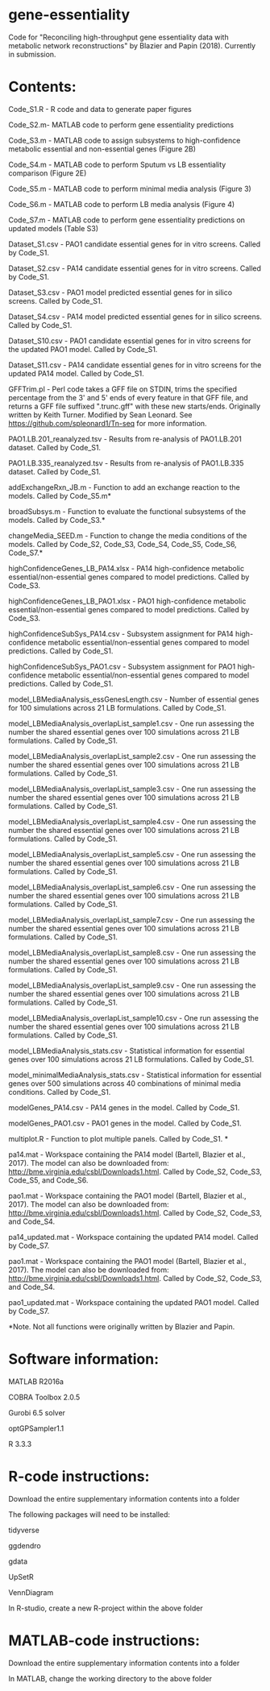 # gene-essentiality

Code for "Reconciling high-throughput gene essentiality data with metabolic network reconstructions" by Blazier and Papin (2018). Currently in submission.

# Contents:
Code_S1.R - R code and data to generate paper figures

Code_S2.m- MATLAB code to perform gene essentiality predictions

Code_S3.m - MATLAB code to assign subsystems to high-confidence metabolic essential and non-essential genes (Figure 2B)

Code_S4.m - MATLAB code to perform Sputum vs LB essentiality comparison (Figure 2E)

Code_S5.m - MATLAB code to perform minimal media analysis (Figure 3)

Code_S6.m - MATLAB code to perform LB media analysis (Figure 4)

Code_S7.m - MATLAB code to perform gene essentiality predictions on updated models (Table S3)

Dataset_S1.csv - PAO1 candidate essential genes for in vitro screens. Called by Code_S1.

Dataset_S2.csv - PA14 candidate essential genes for in vitro screens. Called by Code_S1.

Dataset_S3.csv - PAO1 model predicted essential genes for in silico screens. Called by Code_S1.

Dataset_S4.csv - PA14 model predicted essential genes for in silico screens. Called by Code_S1.

Dataset_S10.csv - PAO1 candidate essential genes for in vitro screens for the updated PAO1 model. Called by Code_S1.

Dataset_S11.csv - PA14 candidate essential genes for in vitro screens for the updated PA14 model. Called by Code_S1.

GFFTrim.pl - Perl code takes a GFF file on STDIN, trims the specified percentage from the 3' and 5' ends of every feature in that GFF file, and returns a GFF file suffixed ".trunc.gff" with these new starts/ends. Originally written by Keith Turner. Modified by Sean Leonard. See https://github.com/spleonard1/Tn-seq for more information.

PAO1.LB.201_reanalyzed.tsv - Results from re-analysis of PAO1.LB.201 dataset. Called by Code_S1.

PAO1.LB.335_reanalyzed.tsv - Results from re-analysis of PAO1.LB.335 dataset. Called by Code_S1.

addExchangeRxn_JB.m - Function to add an exchange reaction to the models. Called by Code_S5.m*

broadSubsys.m - Function to evaluate the functional subsystems of the models. Called by Code_S3.*

changeMedia_SEED.m - Function to change the media conditions of the models. Called by Code_S2, Code_S3, Code_S4, Code_S5, Code_S6, Code_S7.*

highConfidenceGenes_LB_PA14.xlsx - PA14 high-confidence metabolic essential/non-essential genes compared to model predictions. Called by Code_S3.

highConfidenceGenes_LB_PAO1.xlsx - PAO1 high-confidence metabolic essential/non-essential genes compared to model predictions. Called by Code_S3.

highConfidenceSubSys_PA14.csv - Subsystem assignment for PA14 high-confidence metabolic essential/non-essential genes compared to model predictions. Called by Code_S1.

highConfidenceSubSys_PAO1.csv - Subsystem assignment for PAO1 high-confidence metabolic essential/non-essential genes compared to model predictions. Called by Code_S1.

model_LBMediaAnalysis_essGenesLength.csv - Number of essential genes for 100 simulations across 21 LB formulations. Called by Code_S1.

model_LBMediaAnalysis_overlapList_sample1.csv - One run assessing the number the shared essential genes over 100 simulations across 21 LB formulations. Called by Code_S1.

model_LBMediaAnalysis_overlapList_sample2.csv - One run assessing the number the shared essential genes over 100 simulations across 21 LB formulations. Called by Code_S1.

model_LBMediaAnalysis_overlapList_sample3.csv - One run assessing the number the shared essential genes over 100 simulations across 21 LB formulations. Called by Code_S1.

model_LBMediaAnalysis_overlapList_sample4.csv - One run assessing the number the shared essential genes over 100 simulations across 21 LB formulations. Called by Code_S1.

model_LBMediaAnalysis_overlapList_sample5.csv - One run assessing the number the shared essential genes over 100 simulations across 21 LB formulations. Called by Code_S1.

model_LBMediaAnalysis_overlapList_sample6.csv - One run assessing the number the shared essential genes over 100 simulations across 21 LB formulations. Called by Code_S1.

model_LBMediaAnalysis_overlapList_sample7.csv - One run assessing the number the shared essential genes over 100 simulations across 21 LB formulations. Called by Code_S1.

model_LBMediaAnalysis_overlapList_sample8.csv - One run assessing the number the shared essential genes over 100 simulations across 21 LB formulations. Called by Code_S1.

model_LBMediaAnalysis_overlapList_sample9.csv - One run assessing the number the shared essential genes over 100 simulations across 21 LB formulations. Called by Code_S1.

model_LBMediaAnalysis_overlapList_sample10.csv - One run assessing the number the shared essential genes over 100 simulations across 21 LB formulations. Called by Code_S1.

model_LBMediaAnalysis_stats.csv - Statistical information for essential genes over 100 simulations across 21 LB formulations. Called by Code_S1.

model_minimalMediaAnalysis_stats.csv - Statistical information for essential genes over 500 simulations across 40 combinations of minimal media conditions. Called by Code_S1.

modelGenes_PA14.csv - PA14 genes in the model. Called by Code_S1.

modelGenes_PAO1.csv - PAO1 genes in the model. Called by Code_S1.

multiplot.R - Function to plot multiple panels. Called by Code_S1. *

pa14.mat - Workspace containing the PA14 model (Bartell, Blazier et al., 2017). The model can also be downloaded from: http://bme.virginia.edu/csbl/Downloads1.html. Called by Code_S2, Code_S3, Code_S5, and Code_S6.

pao1.mat - Workspace containing the PAO1 model (Bartell, Blazier et al., 2017). The model can also be downloaded from: http://bme.virginia.edu/csbl/Downloads1.html. Called by Code_S2, Code_S3, and Code_S4.

pa14_updated.mat - Workspace containing the updated PA14 model. Called by Code_S7.

pao1.mat - Workspace containing the PAO1 model (Bartell, Blazier et al., 2017). The model can also be downloaded from: http://bme.virginia.edu/csbl/Downloads1.html. Called by Code_S2, Code_S3, and Code_S4.

pao1_updated.mat - Workspace containing the updated PAO1 model. Called by Code_S7.

*Note. Not all functions were originally written by Blazier and Papin.

# Software information:
MATLAB R2016a

COBRA Toolbox 2.0.5

Gurobi 6.5 solver

optGPSampler1.1

R 3.3.3
# R-code instructions:
Download the entire supplementary information contents into a folder

The following packages will need to be installed:

tidyverse

ggdendro

gdata

UpSetR

VennDiagram

In R-studio, create a new R-project within the above folder
# MATLAB-code instructions:
Download the entire supplementary information contents into a folder

In MATLAB, change the working directory to the above folder
